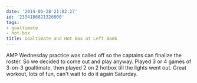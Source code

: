 ```yaml
---
date: '2014-05-28 21:02:27'
id: '2334186821326000'
tags:
- goaltimate
- hot-box
title: Goaltimate and Hot Box at Left Bank
---
```


AMP Wednesday practice was called off so the captains can finalize the roster. So we decided to come out and play anyway. Played 3 or 4 games of 3-on-3 goaltimate, then played 2 on 2 hotbox till the lights went out. Great workout, lots of fun, can't wait to do it again Saturday.
